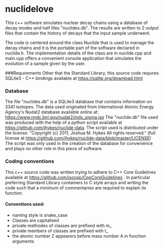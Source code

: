 # nuclidelove
This c++ software simulates nuclear decay chains using a database of decay modes and half lifes "nuclides.db".
The results are written to 2 output files that contain the history of decays that the input sample underwent.

The code is centered around the class Nuclide that is used to manage the decay chains and it is the portable part of the software declared in nuclide.h. The implementation details of the class are in nuclide.cpp and main.cpp offers a convenient console application that simulates the evolution of a sample given by the user.

###Requirements
Other that the Standard Library, this source code requires SQLite3 - C++ bindings available at https://sqlite.org/download.html 

### Database
The file "nuclides.db" is a SQLite3 database that contains information on 3341 isotopes.
The data used originated from International Atomic Energy Agency's Nudat2 database available online at: https://www.nndc.bnl.gov/nudat2/indx_sigma.jsp
The "nuclide.db" file used was produced with the help of a python script available at https://github.com/jhykes/nuclide-data. The script used is distributed under the license: "Copyright (c) 2011, Joshua M. Hykes All rights reserved." (full license at https://github.com/jhykes/nuclide-data/blob/master/LICENSE)
The script was only used in the creation of the database for convenience and plays no other role in this piece of software. 
### Coding conventions
This c++ source code was written trying to adhere to C++ Core Guidelines available at https://github.com/isocpp/CppCoreGuidelines . In particular preferring Standard Library containers to C style arrays and writing the code such that a minimum of commentaries are required to explain its function.
#### Conventions used:
- naming style is snake_case
- Classes are capitalised
- private methodes of classes are prefixed with m_
- private members of classes are prefixed with t_
- the atomic number Z appearers before mass number A in function arguments
